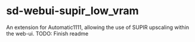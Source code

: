 # sd-webui-supir_low_vram

An extension for Automatic1111, allowing the use of SUPIR upscaling within the web-ui. TODO: Finish readme
